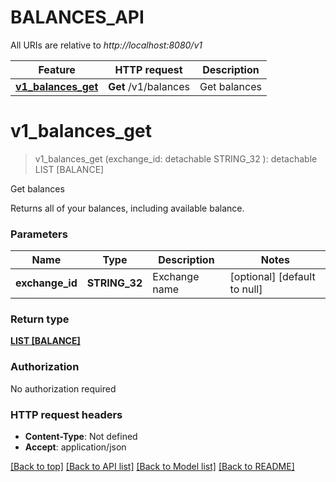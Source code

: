 # BALANCES_API

All URIs are relative to *http://localhost:8080/v1*

Feature | HTTP request | Description
------------- | ------------- | -------------
[**v1_balances_get**](BALANCES_API.md#v1_balances_get) | **Get** /v1/balances | Get balances


# **v1_balances_get**
> v1_balances_get (exchange_id:  detachable STRING_32 ): detachable LIST [BALANCE]
	

Get balances

Returns all of your balances, including available balance.


### Parameters

Name | Type | Description  | Notes
------------- | ------------- | ------------- | -------------
 **exchange_id** | **STRING_32**| Exchange name | [optional] [default to null]

### Return type

[**LIST [BALANCE]**](balance.md)

### Authorization

No authorization required

### HTTP request headers

 - **Content-Type**: Not defined
 - **Accept**: application/json

[[Back to top]](#) [[Back to API list]](../README.md#documentation-for-api-endpoints) [[Back to Model list]](../README.md#documentation-for-models) [[Back to README]](../README.md)

